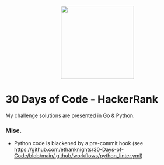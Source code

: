 <div style='float: center; text-align: center; margin-bottom: 20px'>
  <a href='https://www.hackerrank.com/ethanknights' target="_blank">
  <img width="200px" src="https://blog.hackerrank.com/wp-content/uploads/2017/04/logo_HRwordmark2700x670_2-1.png" />
  </a>
</div>

# 30 Days of Code - HackerRank
My challenge solutions are presented in Go & Python.

### Misc.
- Python code is blackened by a pre-commit hook (see https://github.com/ethanknights/30-Days-of-Code/blob/main/.github/workflows/python_linter.yml)
